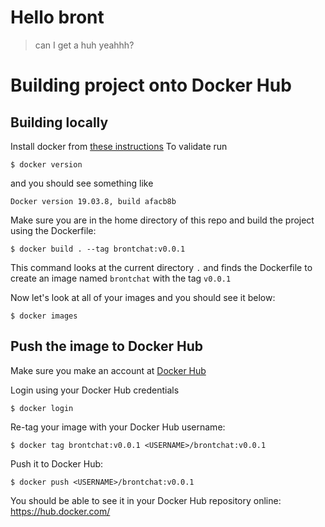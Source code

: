 # Hello bront

> can I get a huh yeahhh?

# Building project onto Docker Hub
## Building locally
Install docker from [these instructions](https://docs.docker.com/get-docker/)
To validate run
```
$ docker version
```
and you should see something like
```
Docker version 19.03.8, build afacb8b
```

Make sure you are in the home directory of this repo and build the project using the Dockerfile:
```
$ docker build . --tag brontchat:v0.0.1
```

This command looks at the current directory `.` and finds the Dockerfile to create an image named `brontchat` with the tag `v0.0.1`

Now let's look at all of your images and you should see it below:
```
$ docker images
```

## Push the image to Docker Hub
Make sure you make an account at [Docker Hub](https://hub.docker.com/)

Login using your Docker Hub credentials
```
$ docker login
```

Re-tag your image with your Docker Hub username:
```
$ docker tag brontchat:v0.0.1 <USERNAME>/brontchat:v0.0.1
```

Push it to Docker Hub:
```
$ docker push <USERNAME>/brontchat:v0.0.1
```

You should be able to see it in your Docker Hub repository online: https://hub.docker.com/